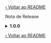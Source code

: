 [‹ Voltar ao README](./README.md)

Nota de Release

<details>
<summary><strong>1.0.0</strong></summary>

| **Funcionalidade/Bugfix**              | **Descrição**                                                                                                                                                                                                                                          |
|-----------------------------------------|--------------------------------------------------------------------------------------------------------------------------------------------------------------------------------------------------------------------------------------------------------|
| **Registrar Usuário**                   | Registra o usuário com dados obrigatórios: nome, sobrenome, email e senha. Funcionalidade está  disponível na tela de Registro que pode ser acessada na tela inicial da aplicação.                                                                     |
|           **Login do Usuário**          | Permite que o usuário cadastrado faça o login utilizando o email e a senha na tela de Login.                                                                                                                                                           |
| **Atribuir Administrador para Usuário** | Permite usuário com permissões de Administrador, também atribua o domínio do perfil   Administrador para outro usuário utilizando o email dele.                                                                                                        |
|        **Criar Post de Verbete**        | Com essa funcionalidade, o usuário já cadastrado pode criar conteúdos de domínio público  utilizando mídias (fotos, vídeos) e texto.                                                                                                                   |
|       **Alterar Post de Verbete**       | Permite que o usuário edite um conteúdo de sua autoria que já foi postado. Caso o usuário for um administrador, é possível editar todos os conteúdos que estão em domínio público. Para alterar o post é necessario acessar o link do respectivo post. |
|        **Apagar Post de Verbete**       | Permite que o usuário apague um conteúdo de sua autoria. Caso o usuário for um administrador, é possível apagar todos os conteúdos que estão em domínio público. Para apagar o post é necessario acessar o link do respectivo post.                    |
|     **Deslogar da Conta de Usuário**    | Desloga o usuário da sua sessão atual. A funcionalidade estará disponível sempre na barra de navegação.                                                                                                                                                |
|       **Alterar Dados de Usuário**      | Altera os dados cadastrados do usuário, com exceção do email. A funcionalidade está disponível da tela de alteração dos dados cadastrais, no qual somente o usuário cadastrado tem acesso.                                                             |

</details>

[‹ Voltar ao README](./README.md)